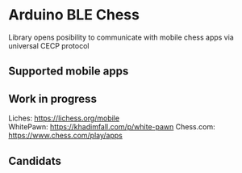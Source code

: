 # Arduino BLE Chess
Library opens posibility to communicate with mobile chess apps via universal CECP protocol

## Supported mobile apps

## Work in progress
Liches: https://lichess.org/mobile \
WhitePawn: https://khadimfall.com/p/white-pawn
Chess.com: https://www.chess.com/play/apps

## Candidats
